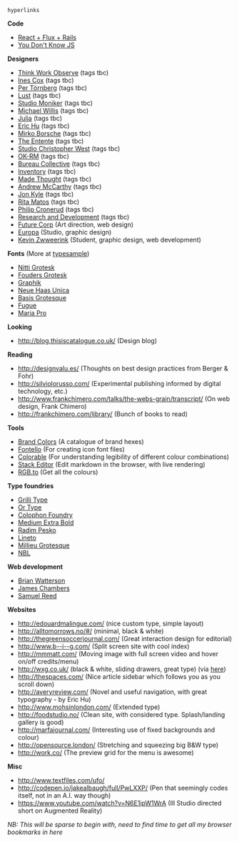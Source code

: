 ```
hyperlinks
```

__Code__
- [React + Flux + Rails](https://fancypixel.github.io/blog/2015/01/28/react-plus-flux-backed-by-rails-api/)
- [You Don't Know JS](https://github.com/getify/You-Dont-Know-JS)

__Designers__
- [Think Work Observe](http://t-wo.it/category/dashboard/) (tags tbc)
- [Ines Cox](http://inescox.com/) (tags tbc)
- [Per Törnberg](http://pertornberg.com/) (tags tbc)
- [Lust](http://lust.nl/) (tags tbc)
- [Studio Moniker](http://studiomoniker.com/) (tags tbc)
- [Michael Willis](http://mwillis.eu/) (tags tbc)
- [Julia](http://www.julia.uk.com/) (tags tbc)
- [Eric Hu](http://erichu.info/) (tags tbc)
- [Mirko Borsche](http://mirkoborsche.com/) (tags tbc)
- [The Entente](http://www.the-entente.org/) (tags tbc)
- [Studio Christopher West](http://www.christopherwest.se/) (tags tbc)
- [OK-RM](http://www.ok-rm.co.uk/) (tags tbc)
- [Bureau Collective](http://www.bureaucollective.ch/) (tags tbc)
- [Inventory](http://inventorystudio.co.uk/) (tags tbc)
- [Made Thought](http://www.madethought.com/) (tags tbc)
- [Andrew McCarthy](http://andrevv.com/) (tags tbc)
- [Jon Kyle](http://jon-kyle.com/) (tags tbc)
- [Rita Matos](http://cargocollective.com/aritamatos) (tags tbc)
- [Philip Cronerud](http://philipcronerud.com/) (tags tbc)
- [Research and Development](http://www.researchanddevelopment.se/) (tags tbc)
- [Future Corp](http://marckremers.com/) (Art direction, web design)
- [Europa](http://europaeuropa.co.uk/) (Studio, graphic design)
- [Kevin Zwweerink](http://kevinzweerink.com/) (Student, graphic design, web development)

__Fonts__ (More at [typesample](http://www.typesample.com/moreguppy))
- [Nitti Grotesk](http://www.webtype.com/font/nitti-grotesk-family/)
- [Fouders Grotesk](https://klim.co.nz/retail-fonts/founders-grotesk/)
- [Graphik](https://commercialtype.com/typefaces/graphik/graphik/regular)
- [Neue Haas Unica](http://www.monotype.com/libraries/neue-haas-unica/)
- [Basis Grotesque](http://www.colophon-foundry.org/fonts/basis-grotesque/bold)
- [Fugue](http://www.radimpesko.com/fonts/fugue)
- [Maria Pro](http://www.philbaber.com/philbaber/maria/)

__Looking__
- http://blog.thisiscatalogue.co.uk/ (Design blog)

__Reading__
- http://designvalu.es/ (Thoughts on best design practices from Berger & Fohr)
- http://silviolorusso.com/ (Experimental publishing informed by digital technology, etc.)
- http://www.frankchimero.com/talks/the-webs-grain/transcript/ (On web design, Frank Chimero)
- http://frankchimero.com/library/ (Bunch of books to read)

__Tools__
- [Brand Colors](http://brandcolors.net/) (A catalogue of brand hexes)
- [Fontello](http://fontello.com/) (For creating icon font files)
- [Colorable](http://jxnblk.com/colorable/) (For understanding legibility of different colour combinations)
- [Stack Editor](https://stackedit.io/) (Edit markdown in the browser, with live rendering)
- [RGB.to](http://rgb.to/) (Get all the colours)

__Type foundries__
- [Grilli Type](http://grillitype.com/)
- [Or Type](http://www.ortype.is/)
- [Colophon Foundry](http://www.colophon-foundry.org/)
- [Medium Extra Bold](http://mediumextrabold.com/)
- [Radim Pesko](http://www.radimpesko.com/)
- [Lineto](http://lineto.com/)
- [Millieu Grotesque](http://www.milieugrotesque.com/)
- [NBL](http://neubauladen.com/)

__Web development__
- [Brian Watterson](http://brianwatterson.com/)
- [James Chambers](http://jameschambers.co)
- [Samuel Reed](http://strml.net/)

__Websites__
- http://edouardmalingue.com/ (nice custom type, simple layout)
- http://alltomorrows.no/#/ (minimal, black & white)
- http://thegreensoccerjournal.com/ (Great interaction design for editorial)
- http://www.b--i--g.com/ (Split screen site with cool index)
- http://mmmatt.com/ (Moving image with full screen video and hover on/off credits/menu)
- http://wxg.co.uk/ (black & white, sliding drawers, great type) (via [here](http://hoverstat.es/posts/wxg-2015))
- http://thespaces.com/ (Nice article sidebar which follows you as you scroll down)
- http://averyreview.com/ (Novel and useful navigation, with great typography - by Eric Hu)
- http://www.mohsinlondon.com/ (Extended type)
- http://foodstudio.no/ (Clean site, with considered type. Splash/landing gallery is good)
- http://marfajournal.com/ (Interesting use of fixed backgrounds and colour)
- http://opensource.london/ (Stretching and squeezing big B&W type)
- http://work.co/ (The preview grid for the menu is awesome)

__Misc__
- http://www.textfiles.com/ufo/
- http://codepen.io/jakealbaugh/full/PwLXXP/ (Pen that seemingly codes itself, not in an A.I. way though)
- https://www.youtube.com/watch?v=N6E1ipW1WrA (Ill Studio directed short on Augmented Reality)

_NB: This will be sparse to begin with, need to find time to get all my browser bookmarks in here_
